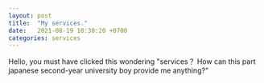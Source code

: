 ```yaml
---
layout: post
title:  "My services."
date:   2021-08-19 10:30:20 +0700
categories: services
---
```

Hello, you must have clicked this wondering "services？ How can this part japanese second-year university boy provide me anything?" 